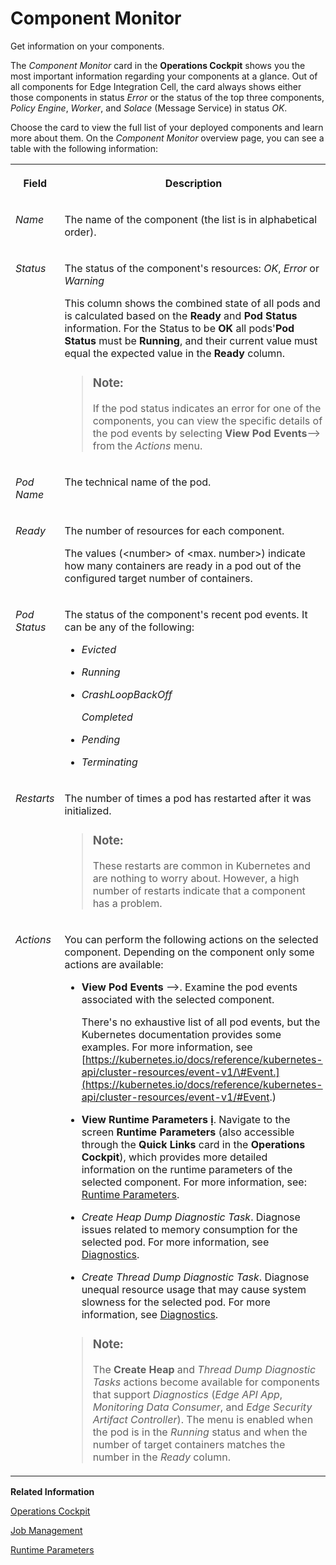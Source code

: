 <!-- loio49f487ec05c54861a0f970e9bdc529e5 -->

<link rel="stylesheet" type="text/css" href="css/sap-icons.css"/>

# Component Monitor

Get information on your components.

The *Component Monitor* card in the **Operations Cockpit** shows you the most important information regarding your components at a glance. Out of all components for Edge Integration Cell, the card always shows either those components in status *Error* or the status of the top three components, *Policy Engine*, *Worker*, and *Solace* \(Message Service\) in status *OK*.

Choose the card to view the full list of your deployed components and learn more about them. On the *Component Monitor* overview page, you can see a table with the following information:


<table>
<tr>
<th valign="top">

Field

</th>
<th valign="top">

Description

</th>
</tr>
<tr>
<td valign="top">

*Name*

</td>
<td valign="top">

The name of the component \(the list is in alphabetical order\).

</td>
</tr>
<tr>
<td valign="top">

*Status*

</td>
<td valign="top">

The status of the component's resources: *OK*, *Error* or *Warning*

This column shows the combined state of all pods and is calculated based on the **Ready** and **Pod Status** information. For the Status to be **OK** all pods'**Pod Status** must be **Running**, and their current value must equal the expected value in the **Ready** column.

> ### Note:  
> If the pod status indicates an error for one of the components, you can view the specific details of the pod events by selecting **View Pod Events**<span class="SAP-icons-V5"></span> from the *Actions* menu.



</td>
</tr>
<tr>
<td valign="top">

*Pod Name*

</td>
<td valign="top">

The technical name of the pod.

</td>
</tr>
<tr>
<td valign="top">

*Ready*

</td>
<td valign="top">

The number of resources for each component.

The values \(<number\> of <max. number\>\) indicate how many containers are ready in a pod out of the configured target number of containers.

</td>
</tr>
<tr>
<td valign="top">

*Pod Status* 

</td>
<td valign="top">

The status of the component's recent pod events. It can be any of the following:

-   *Evicted* 

-   *Running*

-   *CrashLoopBackOff* 

    *Completed* 

-   *Pending*

-   *Terminating*




</td>
</tr>
<tr>
<td valign="top">

*Restarts*

</td>
<td valign="top">

The number of times a pod has restarted after it was initialized.

> ### Note:  
> These restarts are common in Kubernetes and are nothing to worry about. However, a high number of restarts indicate that a component has a problem.



</td>
</tr>
<tr>
<td valign="top">

*Actions*

</td>
<td valign="top">

You can perform the following actions on the selected component. Depending on the component only some actions are available:

-   **View Pod Events** <span class="SAP-icons-V5"></span>. Examine the pod events associated with the selected component.

    There's no exhaustive list of all pod events, but the Kubernetes documentation provides some examples. For more information, see [https://kubernetes.io/docs/reference/kubernetes-api/cluster-resources/event-v1/\#Event.](https://kubernetes.io/docs/reference/kubernetes-api/cluster-resources/event-v1/#Event.) 

-   **View Runtime Parameters <span class="SAP-icons-V5"></span>**. Navigate to the screen **Runtime Parameters** \(also accessible through the **Quick Links** card in the **Operations Cockpit**\), which provides more detailed information on the runtime parameters of the selected component. For more information, see: [Runtime Parameters](runtime-parameters-63c5276.md).
-   *Create Heap Dump Diagnostic Task*. Diagnose issues related to memory consumption for the selected pod. For more information, see [Diagnostics](diagnostics-80f3050.md).
-   *Create Thread Dump Diagnostic Task*. Diagnose unequal resource usage that may cause system slowness for the selected pod. For more information, see [Diagnostics](diagnostics-80f3050.md).

> ### Note:  
> The **Create Heap** and *Thread Dump Diagnostic Tasks* actions become available for components that support *Diagnostics* \(*Edge API App*, *Monitoring Data Consumer*, and *Edge Security Artifact Controller*\). The menu is enabled when the pod is in the *Running* status and when the number of target containers matches the number in the *Ready* column.



</td>
</tr>
</table>

**Related Information**  


[Operations Cockpit](operations-cockpit-ec0fc95.md "The Operations Cockpit is the central control point for operating edge integration cells and allows the Edge Integration Cell administrator to monitor and adjust system configurations and resources.")

[Job Management](job-management-4146fa5.md "Organize and schedule your existing system jobs, and add new jobs manually.")

[Runtime Parameters](runtime-parameters-63c5276.md "Get information about the runtime parameters of the components of your Edge Integration Cell.")

